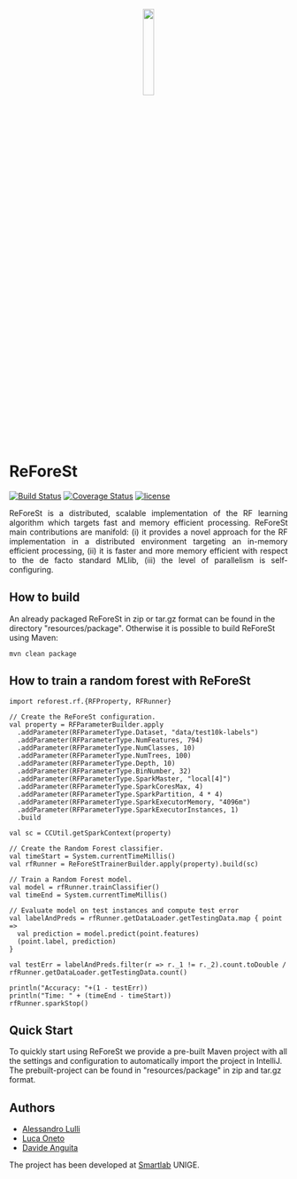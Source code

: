 <p style="text-align:center;"><img src="https://raw.githubusercontent.com/alessandrolulli/reforest/master/resources/img/reforest-logo.png" width="20%" height="20%"></p>

# ReForeSt
[![Build Status](https://travis-ci.org/alessandrolulli/reforest.svg?branch=master)](https://travis-ci.org/alessandrolulli/reforest)
[![Coverage Status](https://coveralls.io/repos/github/alessandrolulli/reforest/badge.svg)](https://coveralls.io/github/alessandrolulli/reforest)
[![license](https://img.shields.io/badge/license-APACHE%202.0-blue.svg)](https://img.shields.io/badge/license-APACHE%202.0-blue.svg)

 <p style="text-align: justify;">
ReForeSt is a distributed, scalable implementation of the RF learning algorithm which targets fast and memory efficient processing. ReForeSt main contributions are manifold: (i) it provides a novel approach for the RF implementation in a distributed environment targeting an in-memory efficient processing, (ii) it is faster and more memory efficient with respect to the de facto standard MLlib, (iii) the level of parallelism is self-configuring.
 </p>

## How to build

An already packaged ReForeSt in zip or tar.gz format can be found in the directory "resources/package".
Otherwise it is possible to build ReForeSt using Maven:
```
mvn clean package
```

## How to train a random forest with ReForeSt

```
import reforest.rf.{RFProperty, RFRunner}

// Create the ReForeSt configuration.
val property = RFParameterBuilder.apply
  .addParameter(RFParameterType.Dataset, "data/test10k-labels")
  .addParameter(RFParameterType.NumFeatures, 794)
  .addParameter(RFParameterType.NumClasses, 10)
  .addParameter(RFParameterType.NumTrees, 100)
  .addParameter(RFParameterType.Depth, 10)
  .addParameter(RFParameterType.BinNumber, 32)
  .addParameter(RFParameterType.SparkMaster, "local[4]")
  .addParameter(RFParameterType.SparkCoresMax, 4)
  .addParameter(RFParameterType.SparkPartition, 4 * 4)
  .addParameter(RFParameterType.SparkExecutorMemory, "4096m")
  .addParameter(RFParameterType.SparkExecutorInstances, 1)
  .build

val sc = CCUtil.getSparkContext(property)

// Create the Random Forest classifier.
val timeStart = System.currentTimeMillis()
val rfRunner = ReForeStTrainerBuilder.apply(property).build(sc)

// Train a Random Forest model.
val model = rfRunner.trainClassifier()
val timeEnd = System.currentTimeMillis()

// Evaluate model on test instances and compute test error
val labelAndPreds = rfRunner.getDataLoader.getTestingData.map { point =>
  val prediction = model.predict(point.features)
  (point.label, prediction)
}

val testErr = labelAndPreds.filter(r => r._1 != r._2).count.toDouble / rfRunner.getDataLoader.getTestingData.count()

println("Accuracy: "+(1 - testErr))
println("Time: " + (timeEnd - timeStart))
rfRunner.sparkStop()
```

## Quick Start
To quickly start using ReForeSt we provide a pre-built Maven project with all the settings and configuration to automatically import the project in IntelliJ.
The prebuilt-project can be found in "resources/package" in zip and tar.gz format.

## Authors
* <a href="http://for.unipi.it/alessandro_lulli/">Alessandro Lulli</a>
* <a href="http://www.lucaoneto.com">Luca Oneto</a>
* <a href="http://www.dibris.unige.it/anguita-davide">Davide Anguita</a>

The project has been developed at <a href="https://sites.google.com/site/smartlabdibrisunige/">Smartlab</a> UNIGE.

